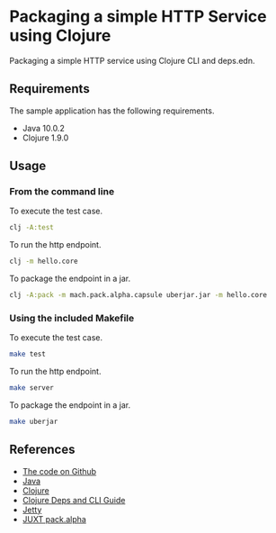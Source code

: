 # Packaging a simple HTTP Service using Clojure

Packaging a simple HTTP service using Clojure CLI and deps.edn.

## Requirements

The sample application has the following requirements.

* Java 10.0.2
* Clojure 1.9.0

## Usage

### From the command line

To execute the test case.

~~~ bash
clj -A:test
~~~

To run the http endpoint.

~~~ bash
clj -m hello.core
~~~

To package the endpoint in a jar.

~~~ bash
clj -A:pack -m mach.pack.alpha.capsule uberjar.jar -m hello.core
~~~

### Using the included Makefile

To execute the test case.

~~~ bash
make test
~~~

To run the http endpoint.

~~~ bash
make server
~~~

To package the endpoint in a jar.

~~~ bash
make uberjar
~~~

## References

* [The code on Github](https://github.com/deangerber/package-simple-service-clojure)
* [Java](http://www.oracle.com/technetwork/java/index.html)
* [Clojure](https://clojure.org/index)
* [Clojure Deps and CLI Guide](https://clojure.org/guides/deps_and_cli)
* [Jetty](https://www.eclipse.org/jetty/)
* [JUXT pack.alpha](https://github.com/juxt/pack.alpha)
